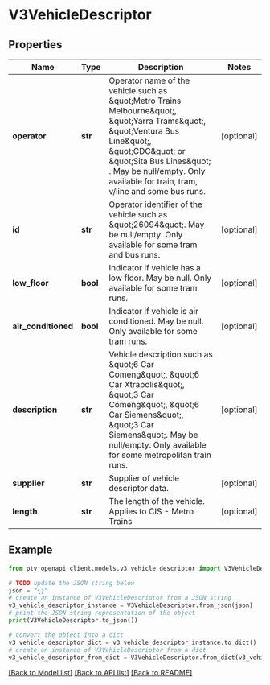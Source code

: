 # V3VehicleDescriptor


## Properties

Name | Type | Description | Notes
------------ | ------------- | ------------- | -------------
**operator** | **str** | Operator name of the vehicle such as \&quot;Metro Trains Melbourne\&quot;, \&quot;Yarra Trams\&quot;, \&quot;Ventura Bus Line\&quot;, \&quot;CDC\&quot; or \&quot;Sita Bus Lines\&quot; . May be null/empty.  Only available for train, tram, v/line and some bus runs. | [optional] 
**id** | **str** | Operator identifier of the vehicle such as \&quot;26094\&quot;. May be null/empty. Only available for some tram and bus runs. | [optional] 
**low_floor** | **bool** | Indicator if vehicle has a low floor. May be null. Only available for some tram runs. | [optional] 
**air_conditioned** | **bool** | Indicator if vehicle is air conditioned. May be null. Only available for some tram runs. | [optional] 
**description** | **str** | Vehicle description such as \&quot;6 Car Comeng\&quot;, \&quot;6 Car Xtrapolis\&quot;, \&quot;3 Car Comeng\&quot;, \&quot;6 Car Siemens\&quot;, \&quot;3 Car Siemens\&quot;. May be null/empty.  Only available for some metropolitan train runs. | [optional] 
**supplier** | **str** | Supplier of vehicle descriptor data. | [optional] 
**length** | **str** | The length of the vehicle. Applies to CIS - Metro Trains | [optional] 

## Example

```python
from ptv_openapi_client.models.v3_vehicle_descriptor import V3VehicleDescriptor

# TODO update the JSON string below
json = "{}"
# create an instance of V3VehicleDescriptor from a JSON string
v3_vehicle_descriptor_instance = V3VehicleDescriptor.from_json(json)
# print the JSON string representation of the object
print(V3VehicleDescriptor.to_json())

# convert the object into a dict
v3_vehicle_descriptor_dict = v3_vehicle_descriptor_instance.to_dict()
# create an instance of V3VehicleDescriptor from a dict
v3_vehicle_descriptor_from_dict = V3VehicleDescriptor.from_dict(v3_vehicle_descriptor_dict)
```
[[Back to Model list]](../README.md#documentation-for-models) [[Back to API list]](../README.md#documentation-for-api-endpoints) [[Back to README]](../README.md)



